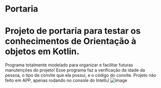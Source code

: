 # Portaria
# Projeto de portaria para testar os conhecimentos de Orientação à objetos em Kotlin.
Programa totalmente modelado para organizar e facilitar futuras manutenções do projeto!
Esse programa faz a verificação da idade da pessoa, o tipo de convite que ela possui, e o código do convite.
Projeto não feito em APP, apenas rodando no console do IntelliJ
![image](https://user-images.githubusercontent.com/101603957/174496302-2a1cea7c-6996-42df-a076-f6ba1cbd1295.png)


